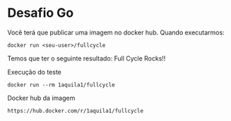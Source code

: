 # Desafio Go

Você terá que publicar uma imagem no docker hub. Quando executarmos:
```
docker run <seu-user>/fullcycle
```
Temos que ter o seguinte resultado: Full Cycle Rocks!!


Execução do teste
```
docker run --rm 1aquila1/fullcycle
```

Docker hub da imagem
```
https://hub.docker.com/r/1aquila1/fullcycle
```


